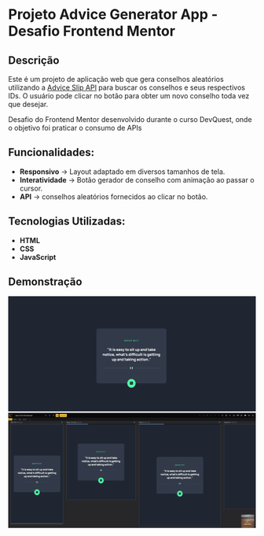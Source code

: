 # Projeto Advice Generator App - Desafio Frontend Mentor

## Descrição
Este é um projeto de aplicação web que gera conselhos aleatórios utilizando a [Advice Slip API](https://api.adviceslip.com/) para buscar os conselhos  e seus respectivos IDs. O usuário pode clicar no botão para obter um novo conselho toda vez que desejar. 

Desafio do Frontend Mentor desenvolvido durante o curso DevQuest, onde o objetivo foi praticar o consumo de APIs

## Funcionalidades:
- **Responsivo** -> Layout adaptado em diversos tamanhos de tela.
- **Interatividade** -> Botão gerador de conselho com animação ao passar o cursor.
- **API** -> conselhos aleatórios fornecidos ao clicar no botão.

## Tecnologias Utilizadas:
- **HTML**
- **CSS**
- **JavaScript**

## Demonstração

<img src="./src/images/Animação2.gif" alt="animação do projeto Advice Generator App">
<br>
<img src="./src/images/Animação.gif" alt="animação responsividade">